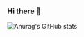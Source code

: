 ### Hi there 👋

![Anurag's GitHub stats](https://github-readme-stats.vercel.app/api?username=axelfrache&show_icons=true&theme=transparent)
